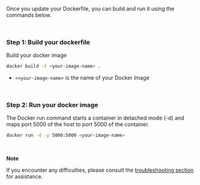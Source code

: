 Once you update your Dockerfile, you can build and run it using the commands below.

&nbsp;

### Step 1: Build your dockerfile

Build your docker image

```bash
docker build -t <your-image-name> .
```

- `<<your-image-name>` is the name of your Docker Image

&nbsp;

### Step 2: Run your docker image

The Docker run command starts a container in detached mode (-d) and maps port 5000 of the host to port 5000 of the container.

```bash
docker run -d -p 5000:5000 <your-image-name>
```

&nbsp;

**Note**

If you encounter any difficulties, please consult the [troubleshooting section](https://signoz.io/docs/instrumentation/flask/#troubleshooting-your-installation) for assistance.
